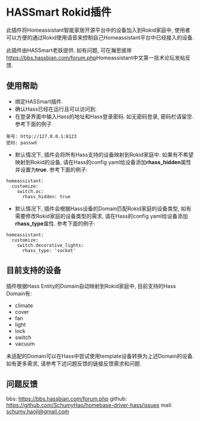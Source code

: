 # HASSmart Rokid插件
此插件将Homeassistant智能家居开源平台中的设备加入到Rokid家庭中, 使用者可以方便的通过Rokid使用语音来控制自己Homeassistant平台中已经接入的设备.    

此插件由HASSmart老妖提供.
如有问题, 可在瀚思彼岸<https://bbs.hassbian.com/forum.php>Homeassistant中文第一技术论坛发帖反馈.

## 使用帮助
- 绑定HASSmart插件.
- 确认Hass已经在运行且可以访问到.
- 在登录界面中输入Hass的地址和Hass登录密码. 如无密码登录, 密码栏请留空. 参考下面的例子
```
账号: http://127.0.0.1:8123
密码: passwd
```
- 默认情况下, 插件会将所有Hass支持的设备映射到Rokid家庭中. 如果有不希望映射到Rokid的设备, 请在Hass的config yaml给设备添加**rhass_hidden**属性并设置为**true**. 参考下面的例子:
```
homeassistant:
  customize:
    switch.ac:
      rhass_hidden: true
```
- 默认情况下, 插件会根据Hass设备的Domain匹配Rokid家庭的设备类型, 如有需要修改Rokid家庭的设备类型的需求, 请在Hass的config yaml给设备添加**rhass_type**属性. 参考下面的例子:
```
homeassistant:
  customize:
    switch.decorative_lights:
      rhass_type: 'socket'
```

## 目前支持的设备
插件根据Hass Entity的Domain自动映射到Rokid家庭中, 目前支持的Hass Domain有:
- climate
- cover
- fan
- light
- lock
- switch
- vacuum

未适配的Domain可以在Hass中尝试使用template设备转换为上述Domain的设备.    
如有更多需求, 请参考下述问题反馈的链接反馈需求和问题.

## 问题反馈
bbs: <https://bbs.hassbian.com/forum.php>
github: <https://github.com/SchumyHao/homebase-driver-hass/issues>
mail: <schumy.haojl@gmail.com>

